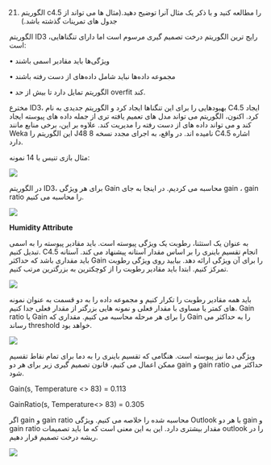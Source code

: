 21. الگوریتم c4.5 را مطالعه کنید و با ذکر یک مثال آنرا توضیح دهید.(مثال ها می تواند از جدول های تمرینات گذشته باشد.)


الگوریتم ID3 ،رایج ترین الگوریتم درخت تصمیم گیری مرسوم است اما دارای تنگناهایی است:

•	ویژگی‌ها باید مقادیر اسمی باشند

•	 مجموعه داده‌ها نباید شامل داده‌های از دست رفته باشند

•	الگوریتم تمایل دارد تا بیش از حد overfit  کند.

مخترع ID3، بهبودهایی را برای این تنگناها ایجاد کرد و الگوریتم جدیدی به نام C4.5 ایجاد کرد. اکنون، الگوریتم می تواند مدل های تعمیم یافته تری از جمله داده های پیوسته ایجاد کند و می تواند داده های از دست رفته را مدیریت کند. علاوه بر این، برخی منابع مانند Weka این الگوریتم را J48 نامیده اند. در واقع، به اجرای مجدد نسخه 8 C4.5 اشاره دارد.

مثال بازی تنیس با 14 نمونه:

![](https://github.com/semnan-university-ai/machine-learning-class/blob/main/excersiecs/HamidehEhsani/21/play%20tennis%20example.PNG)

در الگوریتم ID3، برای هر ویژگی Gain محاسبه می کردیم. در اینجا به جای gain ، gain ratio  را محاسبه می کنیم.

![](https://github.com/semnan-university-ai/machine-learning-class/blob/main/excersiecs/HamidehEhsani/21/1.jpg)

**Humidity Attribute**

به عنوان یک استثنا، رطوبت یک ویژگی پیوسته است. باید مقادیر پیوسته را به اسمی تبدیل کنیم. C4.5 انجام تقسیم باینری را بر اساس مقدار آستانه پیشنهاد می کند. آستانه باید مقداری باشد که حداکثر Gain را برای آن ویژگی ارائه دهد. بیایید روی ویژگی رطوبت تمرکز کنیم. ابتدا باید مقادیر رطوبت را از کوچکترین به بزرگترین مرتب کنیم.

![](https://github.com/semnan-university-ai/machine-learning-class/blob/main/excersiecs/HamidehEhsani/21/2.PNG)

باید همه مقادیر رطوبت را تکرار کنیم و مجموعه داده را به دو قسمت به عنوان نمونه های کمتر یا مساوی با مقدار فعلی و نمونه هایی بزرگتر از مقدار فعلی جدا کنیم. Gain ratio یا Gain را برای هر مرحله محاسبه می کنیم. مقداری که Gain را به حداکثر می رساند threshold  خواهد بود.

![](https://github.com/semnan-university-ai/machine-learning-class/blob/main/excersiecs/HamidehEhsani/21/3.jpg)

ویژگی دما نیز پیوسته است. هنگامی که تقسیم باینری را به دما برای تمام نقاط تقسیم ممکن اعمال می کنیم، قانون تصمیم گیری زیر برای هر دو gain  و gain ratio حداکثر می شود.

Gain(s, Temperature <> 83) = 0.113

GainRatio(s, Temperature<> 83) = 0.305

اگر gain و gain ratio محاسبه شده را خلاصه می کنیم. ویژگی Outlook با هر دو gain  و gain ratio مقدار بیشتری دارد. این به این معنی است که ما باید تصمیمات outlook  را در ریشه درخت تصمیم قرار دهیم.

![](https://github.com/semnan-university-ai/machine-learning-class/blob/main/excersiecs/HamidehEhsani/21/4.PNG)







